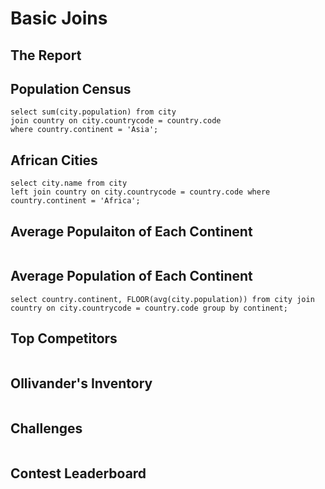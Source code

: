 # Basic Joins


## The Report



## Population Census

```
select sum(city.population) from city 
join country on city.countrycode = country.code
where country.continent = 'Asia';

```

##  African Cities

```
select city.name from city 
left join country on city.countrycode = country.code where country.continent = 'Africa';

```

## Average Populaiton of Each  Continent

```

```

## Average Population of Each Continent

```
select country.continent, FLOOR(avg(city.population)) from city join country on city.countrycode = country.code group by continent;  

```

## Top Competitors 

```
```

## Ollivander's Inventory

```
```

## Challenges

```

```

## Contest Leaderboard

```

```